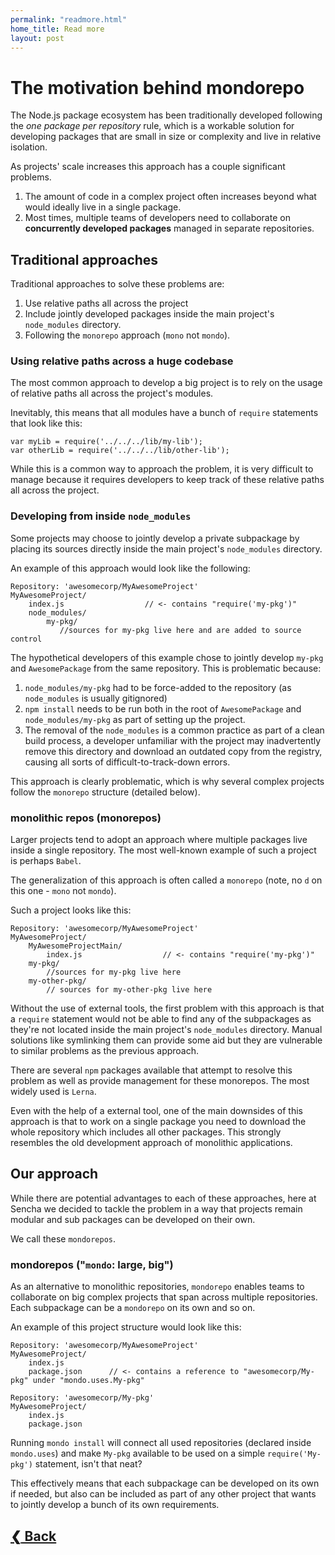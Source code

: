 ```yaml
---
permalink: "readmore.html"
home_title: Read more
layout: post
---
```

# The motivation behind <span class="accent">mondorepo</span>

The Node.js package ecosystem has been traditionally developed following the 
*one package per repository* rule, which is a workable solution for 
developing packages that are small in size or complexity and live in 
relative isolation.

As projects' scale increases this approach has a couple significant problems. 

1. The amount of code in a complex project often increases beyond what would 
   ideally live in a single package.
2. Most times, multiple teams of developers need to collaborate on 
   **concurrently developed packages** managed in separate repositories.

## Traditional approaches

Traditional approaches to solve these problems are:

1. Use relative paths all across the project
2. Include jointly developed packages inside the main project's `node_modules` directory.
3. Following the `monorepo` approach (`mono` not `mondo`).

### Using relative paths across a huge codebase

The most common approach to develop a big project is to rely on the usage of relative
paths all across the project's modules.

Inevitably, this means that all modules have a bunch of <code>require</code> statements 
that look like this:

    var myLib = require('../../../lib/my-lib');
    var otherLib = require('../../../lib/other-lib');
    
While this is a common way to approach the problem, it is very difficult to manage because
it requires developers to keep track of these relative paths all across the project.

### Developing from inside `node_modules`
Some projects may choose to jointly develop a private subpackage by placing its sources
directly inside the main project's `node_modules` directory.

An example of this approach would look like the following:

    Repository: 'awesomecorp/MyAwesomeProject'
    MyAwesomeProject/
        index.js                  // <- contains "require('my-pkg')"
        node_modules/
            my-pkg/
               //sources for my-pkg live here and are added to source control

The hypothetical developers of this example chose to jointly develop `my-pkg` and `AwesomePackage`
from the same repository. This is problematic because:

1. `node_modules/my-pkg` had to be force-added to the repository
   (as `node_modules` is usually gitignored)
2. `npm install` needs to be run both in the root of `AwesomePackage` and `node_modules/my-pkg` as part of 
   setting up the project.
3. The removal of the `node_modules` is a common practice as part of a clean build process,
   a developer unfamiliar with the project may inadvertently remove this directory and
   download an outdated copy from the registry, causing all sorts of difficult-to-track-down
   errors.

This approach is clearly problematic, which is why several complex projects follow the
`monorepo` structure (detailed below).

### monolithic repos (monorepos)
Larger projects tend to adopt an approach where multiple packages live inside a
single repository. The most well-known example of such a project is perhaps `Babel`.

The generalization of this approach is often called a `monorepo` (note, no `d` on this
one - `mono` not `mondo`).

Such a project looks like this:

    Repository: 'awesomecorp/MyAwesomeProject'
    MyAwesomeProject/
        MyAwesomeProjectMain/
            index.js                  // <- contains "require('my-pkg')"
        my-pkg/
            //sources for my-pkg live here
        my-other-pkg/
            // sources for my-other-pkg live here

Without the use of external tools, the first problem with this approach is that a `require`
statement would not be able to find any of the subpackages as they're not located inside
the main project's `node_modules` directory. Manual solutions like symlinking them can
provide some aid but they are vulnerable to similar problems as the previous approach.

There are several `npm` packages available that attempt to resolve this problem as well
as provide management for these monorepos. The most widely used is `Lerna`.

Even with the help of a external tool, one of the main downsides of this approach is that
to work on a single package you need to download the whole repository which includes all
other packages. This strongly resembles the old development approach of monolithic 
applications.

## Our approach
While there are potential advantages to each of these approaches, here at Sencha we decided
to tackle the problem in a way that projects remain modular and sub packages can be developed
on their own.

We call these `mondorepos`.

### mondorepos ("`mondo`: large, big")

As an alternative to monolithic repositories, `mondorepo` enables teams to collaborate
 on big complex projects that span across multiple repositories. Each subpackage can be a
 `mondorepo` on its own and so on.
 
An example of this project structure would look like this:

    Repository: 'awesomecorp/MyAwesomeProject'
    MyAwesomeProject/
        index.js
        package.json      // <- contains a reference to "awesomecorp/My-pkg" under "mondo.uses.My-pkg"

    Repository: 'awesomecorp/My-pkg'
    MyAwesomeProject/
        index.js
        package.json
        
Running `mondo install` will connect all used repositories (declared inside `mondo.uses`) and make `My-pkg`
available to be used on a simple `require('My-pkg')` statement, isn't that neat?
  
This effectively means that each subpackage can be developed on its own if needed, but also
can be included as part of any other project that wants to jointly develop a bunch of its own requirements.


## [<span class="accent">❮</span> Back](.)